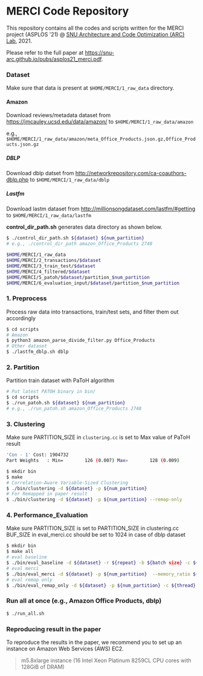 # MERCI Code Repository

This repository contains all the codes and scripts written for the MERCI project (ASPLOS '21) @ [SNU Architecture and Code Optimization (ARC) Lab](https://arc.snu.ac.kr), 2021.

Please refer to the full paper at https://snu-arc.github.io/pubs/asplos21_merci.pdf.
<br />

### Dataset
Make sure that data is present at `$HOME/MERCI/1_raw_data` directory.
#### Amazon
Download reviews/metadata dataset from https://jmcauley.ucsd.edu/data/amazon/ to `$HOME/MERCI/1_raw_data/amazon`

e.g., `$HOME/MERCI/1_raw_data/amazon/meta_Office_Products.json.gz,Office_Products.json.gz` 
##### DBLP
Download dblp datset from http://networkrepository.com/ca-coauthors-dblp.php to `$HOME/MERCI/1_raw_data/dblp`
##### Lastfm
Download lastm dataset from http://millionsongdataset.com/lastfm/#getting to `$HOME/MERCI/1_raw_data/lastfm`

**control_dir_path.sh** generates data directory as shown below.
```bash
$ ./control_dir_path.sh ${dataset} ${num_partition}
# e.g., ./control_dir_path amazon_Office_Products 2748
```

```bash
$HOME/MERCI/1_raw_data
$HOME/MERCI/2_transactions/$dataset
$HOME/MERCI/3_train_test/$dataset
$HOME/MERCI/4_filtered/$dataset
$HOME/MERCI/5_patoh/$dataset/partition_$num_partition
$HOME/MERCI/6_evaluation_input/$dataset/partition_$num_partition
```

### 1. Preprocess
Process raw data into transactions, train/test sets, and filter them out accordingly
```bash
$ cd scripts
# Amazon
$ python3 amazon_parse_divide_filter.py Office_Products
# Other dataset
$ ./lastfm_dblp.sh dblp
```

### 2. Partition
Partition train dataset with PaToH algorithm
```bash
# Put latest PATOH binary in bin/
$ cd scripts
$ ./run_patoh.sh ${dataset} ${num_partition}
# e.g., ./run_patoh.sh amazon_Office_Products 2748
```

### 3. Clustering
Make sure PARTITION_SIZE in `clustering.cc` is set to Max value of PaToH result
```bash
'Con - 1' Cost: 1904732
Part Weights   : Min=        126 (0.007) Max=        128 (0.009)
```
```bash
$ mkdir bin
$ make
# Correlation-Aware Variable-Sized Clustering
$ ./bin/clustering -d ${dataset} -p ${num_partition}
# For Remapped in paper result
$ ./bin/clustering -d ${dataset} -p ${num_partition} --remap-only
```

### 4. Performance_Evaluation
Make sure PARTITION_SIZE is set to PARTITION_SIZE in clustering.cc 
BUF_SIZE in eval_merci.cc should be set to 1024 in case of dblp dataset

```bash
$ mkdir bin
$ make all
# eval baseline
$ ./bin/eval_baseline -d ${dataset} -r ${repeat} -b ${batch size} -c ${thread}
# eval merci
$ ./bin/eval_merci -d ${dataset} -p ${num_partition}  --memory_ratio ${mem} -c ${thread} -r ${repeat}
# eval remap only
$ ./bin/eval_remap_only -d ${dataset} -p ${num_partition} -c ${thread} -r ${repeat}
```

### Run all at once (e.g., Amazon Office Products, dblp)
```bash
$ ./run_all.sh
```

### Reproducing result in the paper
To reproduce the results in the paper, we recommend you to set up an instance on Amazon Web Services (AWS) EC2.
> m5.8xlarge instance (16 Intel Xeon Platinum 8259CL CPU cores with 128GiB of DRAM)

